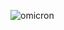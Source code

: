 ![omicron](https://user-images.githubusercontent.com/86096057/176133917-739b5153-41b4-4670-bfa0-ff012e0da351.png)


